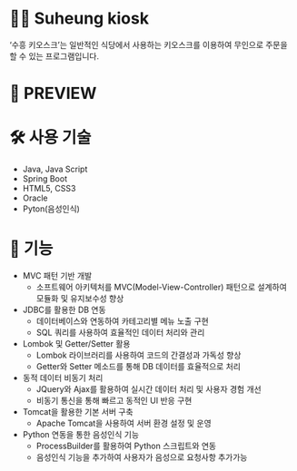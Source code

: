 # 👨‍🏫 Suheung kiosk
‘수흥 키오스크’는 일반적인 식당에서 사용하는 키오스크를 이용하여 무인으로 주문을 할 수 있는 프로그램입니다.


# 🔎 PREVIEW





# 🛠 사용 기술
- Java, Java Script
- Spring Boot
- HTML5, CSS3
- Oracle
- Pyton(음성인식)


# 📌 기능
- MVC 패턴 기반 개발
    - 소프트웨어 아키텍처를 MVC(Model-View-Controller) 패턴으로 설계하여 모듈화 및 유지보수성 향상
- JDBC를 활용한 DB 연동
  - 데이터베이스와 연동하여 카테고리별 메뉴 노출 구현
  - SQL 쿼리를 사용하여 효율적인 데이터 처리와 관리
- Lombok 및 Getter/Setter 활용
  - Lombok 라이브러리를 사용하여 코드의 간결성과 가독성 향상
  - Getter와 Setter 메소드를 통해 DB 데이터를 효율적으로 처리
- 동적 데이터 비동기 처리
  - JQuery와 Ajax를 활용하여 실시간 데이터 처리 및 사용자 경험 개선
  - 비동기 통신을 통해 빠르고 동적인 UI 반응 구현
- Tomcat을 활용한 기본 서버 구축
  - Apache Tomcat을 사용하여 서버 환경 설정 및 운영
- Python 연동을 통한 음성인식 기능
  - ProcessBuilder를 활용하여 Python 스크립트와 연동
  - 음성인식 기능을 추가하여 사용자가 음성으로 요청사항 추가가능


